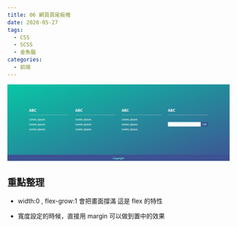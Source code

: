 ```yaml
---
title: 06 網頁頁尾板塊
date: 2020-05-27
tags:
  - CSS
  - SCSS
  - 金魚腦
categories:
  - 前端
---
```


![成品](../../.vuepress/public/images/06-completed.jpg)

## 重點整理

- width:0 , flex-grow:1 會把畫面撐滿 這是 flex 的特性

- 寬度設定的時候，直接用 margin 可以做到置中的效果
